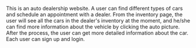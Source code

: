 This is an auto dealership website. A user can find different types of cars and schedule an appointment with a dealer. From the inventory page, the user will see all the cars in the dealer's inventory at the moment, and he/she can find more information about the vehicle by clicking the auto picture. After the process, the user can get more detailed information about the car. Each user can sign up and login. 
